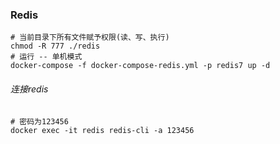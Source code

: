 ### Redis

```shell
# 当前目录下所有文件赋予权限(读、写、执行)
chmod -R 777 ./redis
# 运行 -- 单机模式
docker-compose -f docker-compose-redis.yml -p redis7 up -d
```

###### 连接redis

```shell
# 密码为123456
docker exec -it redis redis-cli -a 123456
```
